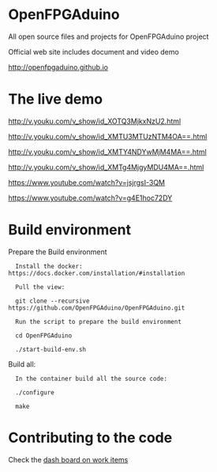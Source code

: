 # OpenFPGAduino
All open source files and projects for OpenFPGAduino project

Official web site includes document and video demo

http://openfpgaduino.github.io

# The live demo

http://v.youku.com/v_show/id_XOTQ3MjkxNzU2.html

http://v.youku.com/v_show/id_XMTU3MTUzNTM4OA==.html

http://v.youku.com/v_show/id_XMTY4NDYwMjM4MA==.html

http://v.youku.com/v_show/id_XMTg4MjgyMDU4MA==.html

https://www.youtube.com/watch?v=jsjrgsI-3QM

https://www.youtube.com/watch?v=g4E1hoc72DY

# Build environment

Prepare the Build environment

      Install the docker: https://docs.docker.com/installation/#installation

      Pull the view:
      
      git clone --recursive https://github.com/OpenFPGAduino/OpenFPGAduino.git

      Run the script to prepare the build environment
      
      cd OpenFPGAduino
      
      ./start-build-env.sh

Build all:

      In the container build all the source code:

      ./configure

      make

# Contributing to the code
Check the [dash board on work items](https://waffle.io/OpenFPGAduino/OpenFPGAduino)
